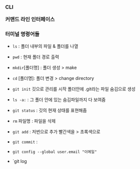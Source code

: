 <h3> CLI

커맨드 라인 인터페이스



<h3> 터미널 명령어들
    
</h3>

- `ls` : 폴더 내부의 파일 & 폴더를 나열
- `pwd` : 현재 폴더 경로 출력
- `mkdir`[폴더명] :  폴더 생성 > make 
-  `cd` [폴더명]: 폴더 변경 > change directory
- `git init` 깃으로 관리를 시작 폴더안에 .git라는 파일 숨김으로 생성
- `ls -a:` : 그 폴더 안에 있는 숨김파일까지 다 보여줌
- `git status` : 깃의 현재 상태를 표현해줌
- `rm` 파일명 : 파일을 삭제

- `git add` : 저번으로 추가 빨간색을 > 초록색으로
- `git commit`  : 
- `git config --global user.email "이메일"`
-  `git log

